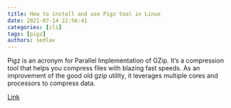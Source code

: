 ```yaml
---
title: How to install and use Pigz tool in Linux
date: 2021-07-14 22:56:41
categories: [cli]
tags: [pigz]
authors: sedlav
---
```


Pigz is an acronym for Parallel Implementation of GZip. It’s a compression tool that helps you compress files with blazing fast speeds. As an improvement of the good old gzip utility, it leverages multiple cores and processors to compress data.

[Link](https://unixcop.com/how-to-install-and-use-pigz-tool-in-linux/)
